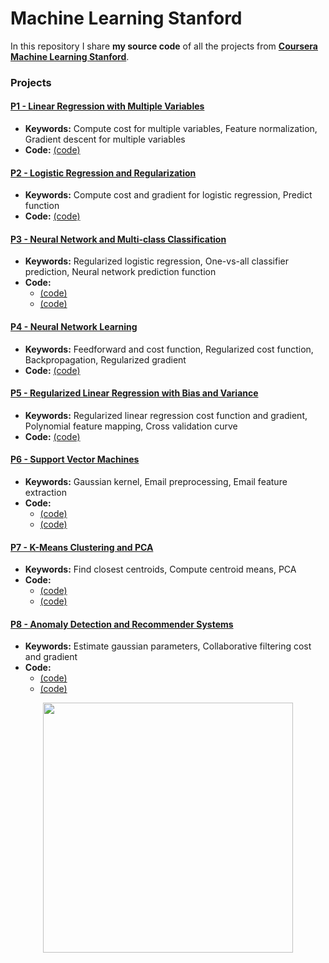 # Machine Learning Stanford
In this repository I share **my source code** of all the projects from **[Coursera Machine Learning Stanford](https://www.coursera.org/learn/machine-learning/home/welcome)**.

### Projects

#### [P1 - Linear Regression with Multiple Variables](Project_1_Linear_Regression_Multiple_Variables)
 - **Keywords:** Compute cost for multiple variables, Feature normalization, Gradient descent for multiple variables
 - **Code:** <a href="./machine-learning-ex1/ex1/ex1.m"> (code) </a>
 
#### [P2 - Logistic Regression and Regularization](Project_2_Logistic_Regression_Regularization)
 - **Keywords:** Compute cost and gradient for logistic regression, Predict function
 - **Code:** <a href="./machine-learning-ex2/ex2/ex2.m"> (code) </a>
 
#### [P3 - Neural Network and Multi-class Classification](Project_3_Neural_Network_Multi_Classification++)
 - **Keywords:** Regularized logistic regression, One-vs-all classifier prediction, Neural network prediction function
 - **Code:** 
	- <a href="./machine-learning-ex3/ex3/ex3.m"> (code) </a>
	- <a href="./machine-learning-ex3/ex3/ex3_nn.m"> (code) </a>
 
#### [P4 - Neural Network Learning](Project_4_Neural_Network_Learning)
 - **Keywords:** Feedforward and cost function, Regularized cost function, Backpropagation, Regularized gradient
 - **Code:** <a href="./machine-learning-ex4/ex4/ex4.m"> (code) </a>
 
#### [P5 - Regularized Linear Regression with Bias and Variance](Project_5_Regularized_Linear_Regression_and_Bias_Variance)
 - **Keywords:** Regularized linear regression cost function and gradient, Polynomial feature mapping, Cross validation curve
 - **Code:** <a href="./machine-learning-ex5/ex5/ex5.m"> (code) </a>
 
 #### [P6 - Support Vector Machines](Project_6_Support_Vector_Machines)
 - **Keywords:** Gaussian kernel, Email preprocessing, Email feature extraction
 - **Code:** 
	- <a href="./machine-learning-ex6/ex6/ex6.m"> (code) </a>
	- <a href="./machine-learning-ex6/ex6/ex6_spam.m"> (code) </a>

 #### [P7 - K-Means Clustering and PCA](Project_7_K-Means_Clustering_and_PCA)
 - **Keywords:** Find closest centroids, Compute centroid means, PCA
 - **Code:** 
	- <a href="./machine-learning-ex7/ex7/ex7.m"> (code) </a>
	- <a href="./machine-learning-ex7/ex7/ex7_pca.m"> (code) </a>
 
 #### [P8 - Anomaly Detection and Recommender Systems](Project_8_Anomaly_Detection_and_Recommender_Systems)
 - **Keywords:** Estimate gaussian parameters, Collaborative filtering cost and gradient
 - **Code:** 
	- <a href="./machine-learning-ex8/ex8/ex8.m"> (code) </a>
	- <a href="./machine-learning-ex8/ex8/ex8_cofi.m"> (code) </a>
 
<p align="center">
  <img src="https://www.skillbyte.de/wp-content/uploads/2016/07/machine_learning.jpg" width="400">
</p>

